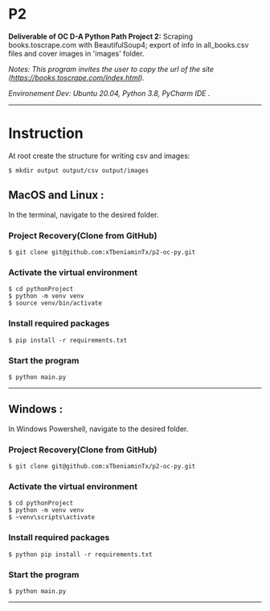 # P2
**Deliverable of OC D-A Python Path Project 2:**
Scraping books.toscrape.com with BeautifulSoup4; export of info in all_books.csv files and cover images in 'images' folder.

_Notes: This program invites the user to copy the url of the site (https://books.toscrape.com/index.html)._

_Environement Dev: Ubuntu 20.04, Python 3.8, PyCharm IDE  ._

----------------------------------------------
# Instruction 
At root create the structure for writing csv and images:

    $ mkdir output output/csv output/images
## MacOS and Linux :
In the terminal, navigate to the desired folder.
### Project Recovery(Clone from GitHub)

    $ git clone git@github.com:xTbeniaminTx/p2-oc-py.git

### Activate the virtual environment
    $ cd pythonProject 
    $ python -m venv venv 
    $ source venv/bin/activate
    
### Install required packages
    $ pip install -r requirements.txt

### Start the program
    $ python main.py

----------------------------------------------
## Windows :
In Windows Powershell, navigate to the desired folder.
### Project Recovery(Clone from GitHub)

    $ git clone git@github.com:xTbeniaminTx/p2-oc-py.git

### Activate the virtual environment
    $ cd pythonProject 
    $ python -m venv venv 
    $ ~venv\scripts\activate
    
### Install required packages
    $ python pip install -r requirements.txt

### Start the program
    $ python main.py
    
----------------------------------------------
